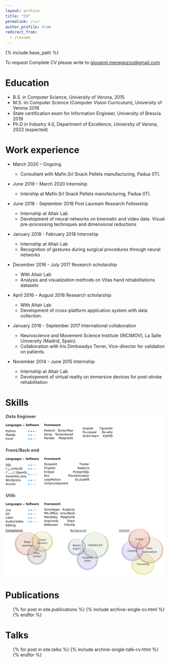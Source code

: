 ```yaml
---
layout: archive
title: "CV"
permalink: /cv/
author_profile: true
redirect_from:
  - /resume
---
```


{% include base_path %}


To request Complete CV please write to [giovanni.menegozzo@gmail.com](giovanni.menegozzo@gmail.com)

Education
======
* B.S. in Computer Science, University of Verona, 2015
* M.S. iin Computer Science (Computer Vision Curriculum), University of Verona 2018
* State certification exam for Information Engineer, University of Brescia 2019 
* Ph.D in Industry 4.0, Department of Excellence, University of Verona, 2022 (expected)

Work experience
======
* March 2020 – Ongoing	
	* Consultant with Mafin.Srl Snack Pellets manufacturing, Padua (IT).

* June 2019 – March 2020 Internship
	* Intership at Mafin.Srl Snack Pellets manufacturing, Padua (IT).
	
* June 2018 - September 2018	Post Lauream Research Fellowship
	* Internship at Altair Lab
	* Development of neural networks on kinematic and video data. Visual pre-processing techniques and dimensional reductions
	
* January 2018 - February 2018	Internship
	* Internship at Altair Lab
	* Recognition of gestures during surgical procedures through neural networks
	
* December 2016 - July 2017	Research scholarship
	* With Altair Lab
	* Analysis and visualization methods on Vitas hand rehabilitations datasets
	
* April 2016 – August 2016	Research scholarship
	* With Altair Lab
	* Development of cross-platform application system with data collection.
* January 2016 - September 2017	International collaboration
	* Neuroscience and Movement Science Institute (INCIMOV), La Salle University (Madrid, Spain).
	* Collaboration with Iris Dimbwadyo Terrer, Vice-director for validation on patients. 
* November 2014 - June 2015	Internship
	* Internship at Altair Lab
	* Development of virtual reality on immersive devices for post-stroke rehabilitation
  
Skills
======
 

![Skill](https://raw.githubusercontent.com/giovanniMen/giovannimenegozzosite/master/images/Euler2.png)

Publications
======
  <ul>{% for post in site.publications %}
    {% include archive-single-cv.html %}
  {% endfor %}</ul>
  
Talks
======
  <ul>{% for post in site.talks %}
    {% include archive-single-talk-cv.html %}
  {% endfor %}</ul>
  
